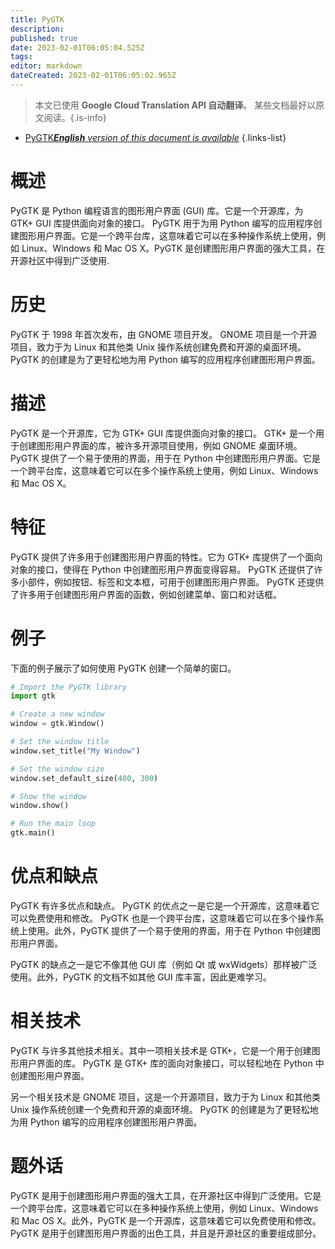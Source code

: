 ```yaml
---
title: PyGTK
description: 
published: true
date: 2023-02-01T06:05:04.525Z
tags: 
editor: markdown
dateCreated: 2023-02-01T06:05:02.965Z
---
```


> 本文已使用 **Google Cloud Translation API 自动翻译**。
某些文档最好以原文阅读。{.is-info}

- [PyGTK***English** version of this document is available*](/en/Knowledge-base/Dictionary/pygtk)
{.links-list}


# 概述
PyGTK 是 Python 编程语言的图形用户界面 (GUI) 库。它是一个开源库，为 GTK+ GUI 库提供面向对象的接口。 PyGTK 用于为用 Python 编写的应用程序创建图形用户界面。它是一个跨平台库，这意味着它可以在多种操作系统上使用，例如 Linux、Windows 和 Mac OS X。PyGTK 是创建图形用户界面的强大工具，在开源社区中得到广泛使用.

# 历史
PyGTK 于 1998 年首次发布，由 GNOME 项目开发。 GNOME 项目是一个开源项目，致力于为 Linux 和其他类 Unix 操作系统创建免费和开源的桌面环境。 PyGTK 的创建是为了更轻松地为用 Python 编写的应用程序创建图形用户界面。

# 描述
PyGTK 是一个开源库，它为 GTK+ GUI 库提供面向对象的接口。 GTK+ 是一个用于创建图形用户界面的库，被许多开源项目使用，例如 GNOME 桌面环境。 PyGTK 提供了一个易于使用的界面，用于在 Python 中创建图形用户界面。它是一个跨平台库，这意味着它可以在多个操作系统上使用，例如 Linux、Windows 和 Mac OS X。

# 特征
PyGTK 提供了许多用于创建图形用户界面的特性。它为 GTK+ 库提供了一个面向对象的接口，使得在 Python 中创建图形用户界面变得容易。 PyGTK 还提供了许多小部件，例如按钮、标签和文本框，可用于创建图形用户界面。 PyGTK 还提供了许多用于创建图形用户界面的函数，例如创建菜单、窗口和对话框。

# 例子
下面的例子展示了如何使用 PyGTK 创建一个简单的窗口。

```python
# Import the PyGTK library
import gtk

# Create a new window
window = gtk.Window()

# Set the window title
window.set_title("My Window")

# Set the window size
window.set_default_size(400, 300)

# Show the window
window.show()

# Run the main loop
gtk.main()
```

# 优点和缺点
PyGTK 有许多优点和缺点。 PyGTK 的优点之一是它是一个开源库，这意味着它可以免费使用和修改。 PyGTK 也是一个跨平台库，这意味着它可以在多个操作系统上使用。此外，PyGTK 提供了一个易于使用的界面，用于在 Python 中创建图形用户界面。

PyGTK 的缺点之一是它不像其他 GUI 库（例如 Qt 或 wxWidgets）那样被广泛使用。此外，PyGTK 的文档不如其他 GUI 库丰富，因此更难学习。

# 相关技术
PyGTK 与许多其他技术相关。其中一项相关技术是 GTK+，它是一个用于创建图形用户界面的库。 PyGTK 是 GTK+ 库的面向对象接口，可以轻松地在 Python 中创建图形用户界面。

另一个相关技术是 GNOME 项目，这是一个开源项目，致力于为 Linux 和其他类 Unix 操作系统创建一个免费和开源的桌面环境。 PyGTK 的创建是为了更轻松地为用 Python 编写的应用程序创建图形用户界面。

# 题外话
PyGTK 是用于创建图形用户界面的强大工具，在开源社区中得到广泛使用。它是一个跨平台库，这意味着它可以在多种操作系统上使用，例如 Linux、Windows 和 Mac OS X。此外，PyGTK 是一个开源库，这意味着它可以免费使用和修改。 PyGTK 是用于创建图形用户界面的出色工具，并且是开源社区的重要组成部分。
